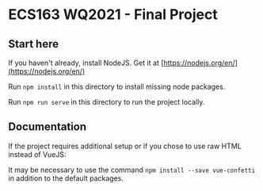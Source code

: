 # ECS163 WQ2021 - Final Project


## Start here
If you haven't already, install NodeJS.
Get it at [https://nodejs.org/en/](https://nodejs.org/en/)

Run `npm install` in this directory to install missing node packages.

Run `npm run serve` in this directory to run the project locally.

## Documentation
If the project requires additional setup or if you chose to use raw HTML instead of VueJS:

It may be necessary to use the command `npm install --save vue-confetti` in addition to the 
default packages.